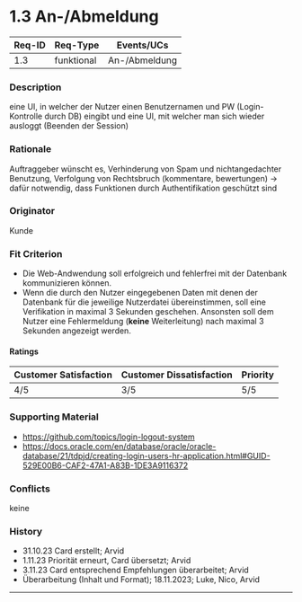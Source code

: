 # 1.3 An-/Abmeldung

| Req-ID | Req-Type | Events/UCs                            |
|--------|----------|---------------------------------------|
| 1.3    |funktional| An-/Abmeldung|


### Description
eine UI, in welcher der Nutzer einen Benutzernamen und PW (Login-Kontrolle durch DB) eingibt und eine UI, mit welcher man sich wieder ausloggt (Beenden der Session)

### Rationale
Auftraggeber wünscht es, Verhinderung von Spam und nichtangedachter Benutzung, Verfolgung von Rechtsbruch (kommentare, bewertungen) -> dafür notwendig, dass Funktionen durch Authentifikation geschützt sind

### Originator
Kunde

### Fit Criterion
- Die Web-Andwendung soll erfolgreich und fehlerfrei mit der Datenbank kommunizieren können.
- Wenn die durch den Nutzer eingegebenen Daten mit denen der Datenbank für die jeweilige Nutzerdatei übereinstimmen, soll eine Verifikation in maximal 3 Sekunden geschehen. Ansonsten soll dem Nutzer eine Fehlermeldung (__keine__ Weiterleitung) nach maximal 3 Sekunden angezeigt werden.

#### Ratings
| Customer Satisfaction | Customer Dissatisfaction | Priority |
|----------------------|-------------------------|----------|
| 4/5                  | 3/5              		 | 5/5      |

### Supporting Material
- https://github.com/topics/login-logout-system
- https://docs.oracle.com/en/database/oracle/oracle-database/21/tdpjd/creating-login-users-hr-application.html#GUID-529E00B6-CAF2-47A1-A83B-1DE3A9116372

### Conflicts
keine

### History
- 31.10.23 Card erstellt; Arvid
- 1.11.23 Priorität erneurt, Card übersetzt; Arvid
- 3.11.23 Card entsprechend Empfehlungen überarbeitet; Arvid
- Überarbeitung (Inhalt und Format); 18.11.2023; Luke, Nico, Arvid
---
